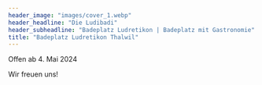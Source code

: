```yaml
---
header_image: "images/cover_1.webp"
header_headline: "Die Ludibadi"
header_subheadline: "Badeplatz Ludretikon | Badeplatz mit Gastronomie"
title: "Badeplatz Ludretikon Thalwil" 
---
```



Offen ab 4. Mai 2024

Wir freuen uns!